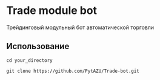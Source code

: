 # Trade module bot
Трейдинговый модульный бот автоматической торговли

## Использование
```
cd your_directory
```
```
git clone https://github.com/PytAZU/Trade-bot.git
```
